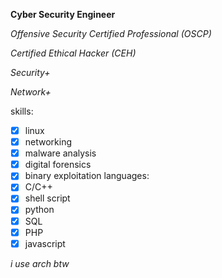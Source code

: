 **Cyber Security Engineer**

*Offensive Security Certified Professional (OSCP)*

*Certified Ethical Hacker (CEH)*

*Security+*

*Network+*

skills:
- [x] linux
- [x] networking
- [x] malware analysis
- [x] digital forensics
- [x] binary exploitation
languages:
- [x] C/C++
- [x] shell script
- [x] python
- [x] SQL
- [x] PHP
- [x] javascript

*i use arch btw*
